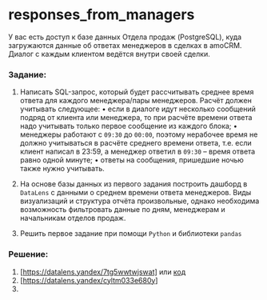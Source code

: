 # responses_from_managers
У вас есть доступ к базе данных Отдела продаж (PostgreSQL), куда загружаются данные об ответах менеджеров в сделках в amoCRM. Диалог с каждым клиентом ведётся внутри своей сделки.

### Задание: 
1. Написать SQL-запрос, который будет рассчитывать среднее время ответа для каждого менеджера/пары менеджеров. 
Расчёт должен учитывать следующее: 
• если в диалоге идут несколько сообщений подряд от клиента или менеджера, то при расчёте времени ответа надо учитывать только первое сообщение из каждого блока; 
• менеджеры работают с `09:30` до `00:00`, поэтому нерабочее время не должно учитываться в расчёте среднего времени ответа, т.е. если клиент написал в 23:59, а менеджер ответил в `09:30` – время ответа равно одной минуте; 
• ответы на сообщения, пришедшие ночью также нужно учитывать.

2. На основе базы данных из первого задания построить дашборд в `DataLens` с данными о среднем времени ответа менеджеров. Виды визуализаций и структура отчёта произвольные, однако необходима возможность фильтровать данные по дням, менеджерам и начальникам отделов продаж.

3. Решить первое задание при помощи `Python` и библиотеки `pandas`

### Решение:
1. [https://datalens.yandex/7tg5wwtwjswat] или [код](docs/sql_answer.sql)
2. [https://datalens.yandex/cyltm033e680y]
3. 

